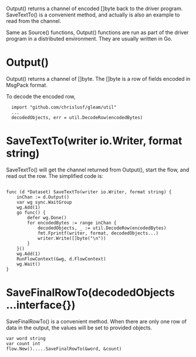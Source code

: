 Output() returns a channel of encoded []byte back to the driver program.
SaveTextTo() is a convenient method, and actually is also an example to read from the channel.

Same as Source() functions, Output() functions are run as part of the driver program in a distributed environment. They are usually written in Go.

# Output()
Output() returns a channel of []byte. The []byte is a row of fields encoded in MsgPack format.

To decode the encoded row,
```
  import "github.com/chrislusf/gleam/util"
  ...
  decodedObjects, err = util.DecodeRow(encodedBytes)
```

# SaveTextTo(writer io.Writer, format string)

SaveTextTo() will get the channel returned from Output(), start the flow, and read out the row. The simplified code is:
```

func (d *Dataset) SaveTextTo(writer io.Writer, format string) {
	inChan := d.Output()
	var wg sync.WaitGroup
	wg.Add(1)
	go func() {
		defer wg.Done()
		for encodedBytes := range inChan {
			decodedObjects, _ := util.DecodeRow(encodedBytes)
			fmt.Fprintf(writer, format, decodedObjects...)
			writer.Write([]byte("\n"))
		}
	}()
	wg.Add(1)
	RunFlowContext(&wg, d.FlowContext)
	wg.Wait()
}
```

# SaveFinalRowTo(decodedObjects ...interface{})
SaveFinalRowTo() is a convenient method. When there are only one row of data in the output, the values will be set to provided objects.
```
var word string
var count int
flow.New().....SaveFinalRowTo(&word, &count)
```